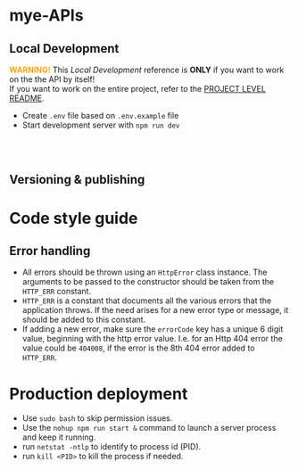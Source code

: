 # mye-APIs

## Local Development

<span style="color: orange;">**WARNING!**</span>
This _Local Development_ reference is **ONLY** if you want to work on the the API by itself!<br>
If you want to work on the entire project, refer to the [PROJECT LEVEL README](../README.md).

- Create `.env` file based on `.env.example` file
- Start development server with `npm run dev`

<br/>
<br/>

## Versioning & publishing

# Code style guide

## Error handling

- All errors should be thrown using an `HttpError` class instance. The arguments to be passed to the constructor
  should be taken from the `HTTP_ERR` constant.
- `HTTP_ERR` is a constant that documents all the various errors that the application throws. If the need
  arises for a new error type or message, it should be added to this constant.
- If adding a new error, make sure the `errorCode` key has a unique 6 digit value, beginning with the http error value.
  I.e. for an Http 404 error the value could be `404008`, if the error is the 8th 404 error added to `HTTP_ERR`.

# Production deployment

- Use `sudo bash` to skip permission issues.
- Use the `nohup npm run start &` command to launch a server process and keep it running.
- run `netstat -ntlp` to identify to process id (PID).
- run `kill <PID>` to kill the process if needed.
